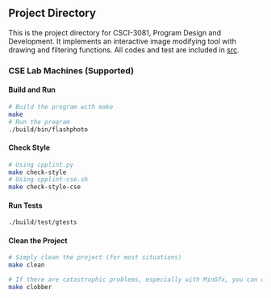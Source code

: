 ## Project Directory

This is the project directory for CSCI-3081, Program Design and Development. It implements an interactive image modifying tool with drawing and filtering functions. All codes and test are included in [src](https://github.com/yve-syyan/Image_Filtering/tree/master/src).

### CSE Lab Machines (Supported)

#### Build and Run

```bash
# Build the program with make
make
# Run the program
./build/bin/flashphoto
```
 
#### Check Style

```bash
# Using cpplint.py
make check-style
# Using cpplint-cse.sh
make check-style-cse
```

#### Run Tests

```bash
./build/test/gtests
```

#### Clean the Project

```bash
# Simply clean the project (for most situations)
make clean

# If there are catastrophic problems, especially with MinGfx, you can clobber everything
make clobber
```
